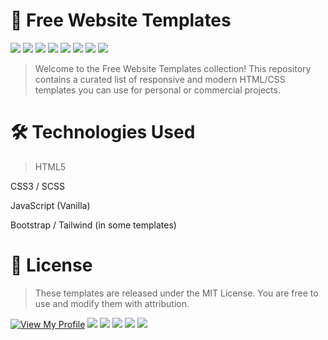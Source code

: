  # 🧩  Free Website Templates
 ![](https://komarev.com/ghpvc/?username=mscbuild) 
 ![](https://img.shields.io/github/license/mscbuild/e-learning) 
 ![](https://img.shields.io/github/repo-size/mscbuild/political)
![](https://img.shields.io/badge/PRs-Welcome-green)
![](https://img.shields.io/badge/code%20style-python-green)
![](https://img.shields.io/github/stars/mscbuild)
![](https://img.shields.io/badge/Topic-Github-lighred)
![](https://img.shields.io/website?url=https%3A%2F%2Fgithub.com%2Fmscbuild)

>Welcome to the Free Website Templates collection! This repository contains a curated list of responsive and modern HTML/CSS templates you can use for personal or commercial projects.

# 🛠️  Technologies Used

>HTML5

CSS3 / SCSS

JavaScript (Vanilla)

Bootstrap / Tailwind (in some templates)

# 📜 License

>These templates are released under the MIT License. You are free to use and modify them with attribution.
 

<a href="https://github.com/mscbuild"><img src="https://camo.githubusercontent.com/e9f3798d5901d27fe2097e37c8e91edb808b38b236dbebd836638c12b836ed7b/68747470733a2f2f696d672e736869656c64732e696f2f62616467652f566965772d4d795f50726f66696c652d677265656e3f6c6f676f3d476974487562" alt="View My Profile" data-canonical-src="https://img.shields.io/badge/View-My_Profile-green?logo=GitHub" style="max-width: 100%;"></a>
 ![](https://komarev.com/ghpvc/?username=mscbuild) 
 ![](https://img.shields.io/github/license/mscbuild/analize) 
 ![](https://img.shields.io/github/repo-size/mscbuild/political)
![](https://img.shields.io/badge/PRs-Welcome-green)
![](https://img.shields.io/badge/code%20style-html/css-green)
